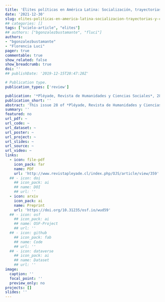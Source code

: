 ```yaml
---
title: 'Élites políticas en América Latina: Socialización, trayectorias y capitales'
date: '2021-12-30'
slug: elites-politicas-en-america-latina-socializacion-trayectorias-y-capitales
## categories: []
tags: ["scielo-article", "elites"]
## authors: ["bgonzalezbustamante", "fluci"]
authors:
- "bgonzalezbustamante"
- "Florencia Luci"
pager: true
commentable: true
show_related: false
show_breadcrumb: true
doi: ''
## publishDate: '2019-12-15T20:47:28Z'

# Publication type.
publication_types: ['review']

publication: '*Pléyade, Revista de Humanidades y Ciencias Sociales*, 28, 21-32'
publication_short: ''
abstract: 'This issue 28 of *Pléyade, Revista de Humanidades y Ciencias Sociales*, entitled "Political Elites in Latin America: Socialisation, Trajectories and Capitals, " comprises papers that focus on the study of elites in the region from different approaches and perspectives of analysis. In a sense, this dossier can be considered a continuation of the special issues published in *Política, Revista de Ciencia Política* in 2014 ([Joignant, 2014](https://revistapolitica.uchile.cl/index.php/RP/issue/view/3769)) and 2016 ([González-Bustamante, 2016](https://revistapolitica.uchile.cl/index.php/RP/issue/view/4365)). This dossier presents five articles that focus particularly on the Argentinean and Chilean cases and a novel bibliometric review of the scientific production on the subject at the regional level.'
summary: ''
featured: no
url_pdf: ~
url_code: ~
url_dataset: ~
url_poster: ~
url_project: ~
url_slides: ~
url_source: ~
url_video: ~
links:
  - icon: file-pdf
    icon_pack: far
    name: PDF
    url: 'http://www.revistapleyade.cl/index.php/OJS/article/view/359'
  ## - icon: doi
    ## icon_pack: ai
    ## name: DOI
    ## url: ''
  - icon: arxiv
    icon_pack: ai
    name: Preprint
    url: 'https://doi.org/10.31235/osf.io/wud59'
  ## - icon: osf
    ## icon_pack: ai
    ## name: OSF-Project
    ## url: ''
  ## - icon: github
    ## icon_pack: fab
    ## name: Code
    ## url: ''
  ## - icon: dataverse
    ## icon_pack: ai
    ## name: Dataset
    ## url: ''
image:
  caption: ''
  focal_point: ''
  preview_only: no
projects: []
slides: ''
---
```

